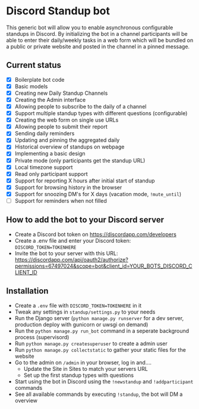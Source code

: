 # Discord Standup bot

This generic bot will allow you to enable asynchronous configurable standups in Discord.
By initializing the bot in a channel participants will be able to enter their
daily/weekly tasks in a web form which will be bundled on a public or private
website and posted in the channel in a pinned message. 

## Current status

- [x] Boilerplate bot code
- [x] Basic models
- [x] Creating new Daily Standup Channels
- [x] Creating the Admin interface
- [x] Allowing people to subscribe to the daily of a channel
- [x] Support multiple standup types with different questions (configurable)
- [x] Creating the web form on single use URLs 
- [x] Allowing people to submit their report
- [x] Sending daily reminders
- [x] Updating and pinning the aggregated daily
- [x] Historical overview of standups on webpage
- [x] Implementing a basic design
- [x] Private mode (only participants get the standup URL)
- [x] Local timezone support
- [x] Read only participant support
- [x] Support for reporting X hours after initial start of standup
- [x] Support for browsing history in the browser
- [x] Support for snoozing DM's for X days (vacation mode, `!mute_until`)
- [ ] Support for reminders when not filled

## How to add the bot to your Discord server

- Create a Discord bot token on https://discordapp.com/developers
- Create a .env file and enter your Discord token: `DISCORD_TOKEN=TOKENHERE`
- Invite the bot to your server with this URL: https://discordapp.com/api/oauth2/authorize?permissions=67497024&scope=bot&client_id=YOUR_BOTS_DISCORD_CLIENT_ID


## Installation

 - Create a `.env` file with `DISCORD_TOKEN=TOKENHERE` in it
 - Tweak any settings in `standup/settings.py` to your needs
 - Run the Django server (`python manage.py runserver` for a dev server, production deploy with gunicorn or uwsgi on demand)
 - Run the `python manage.py run_bot` command in a seperate background process (supervisord)
 - Run `python manage.py createsuperuser` to create a admin user
 - Run `python manage.py collectstatic` to gather your static files for the website
 - Go to the admin on `/admin` in your browser, log in and....
   - Update the Site in Sites to match your servers URL
   - Set up the first standup types with questions
 - Start using the bot in Discord using the `!newstandup` and `!addparticipant` commands
 - See all available commands by executing `!standup`, the bot will DM a overview
